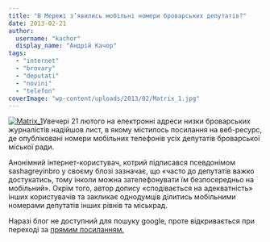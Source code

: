 ```yaml
---
title: "В Мережі з’явились мобільні номери броварських депутатів?"
date: 2013-02-21
author: 
  username: "kachor"
  display_name: "Андрій Качор"
tags: 
  - "internet"
  - "brovary"
  - "deputati"
  - "novini"
  - "telefon"
coverImage: "wp-content/uploads/2013/02/Matrix_1.jpg"
---
```


[![Matrix_1](https://mpz.brovary.org/wp-content/uploads/2013/02/Matrix_1.jpg)](https://mpz.brovary.org/wp-content/uploads/2013/02/Matrix_1.jpg)Увечері 21 лютого на електронні адреси низки броварських журналістів надійшов лист, в якому містилось посилання на веб-ресурс, де опубліковані номери мобільних телефонів усіх депутатів броварської міської ради.

Анонімний інтернет-користувач, котрий підписався псевдонімом sashagreyinbro у своєму блозі зазначає, що «часто до депутатів важко достукатись, тому інколи можна зателефонувати їм безпосередньо на мобільний». Окрім того, автор допису «сподівається на адекватність» інших користувачів та закликає однодумців ділитись мобільними номерами депутатів інших рівнів та міськрад.

Наразі блог не доступний для пошуку google, проте відкривається при переході за [прямим посиланням.](http://sashagreyinbro.livejournal.com/)
